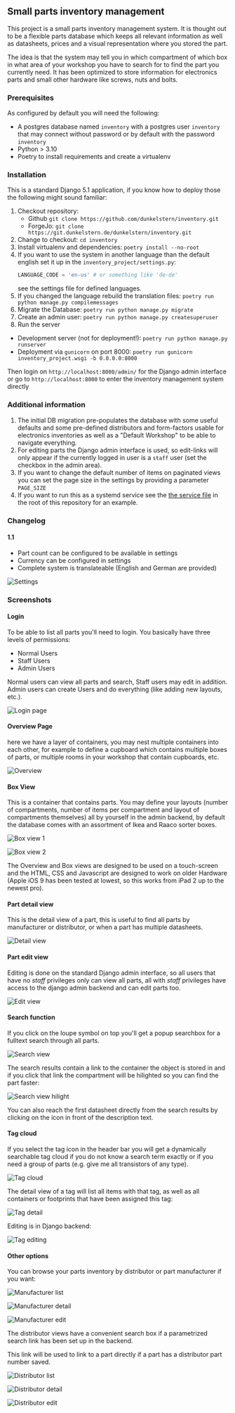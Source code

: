 ## Small parts inventory management

This project is a small parts inventory management system. It is thought out to
be a flexible parts database which keeps all relevant information as well as
datasheets, prices and a visual representation where you stored the part.

The idea is that the system may tell you in which compartment of which box in
what area of your workshop you have to search for to find the part you
currently need. It has been optimized to store information for electronics
parts and small other hardware like screws, nuts and bolts.

### Prerequisites

As configured by default you will need the following:

- A postgres database named `inventory` with a postgres user `inventory` that
  may connect without password or by default with the password `inventory`
- Python > 3.10
- Poetry to install requirements and create a virtualenv

### Installation

This is a standard Django 5.1 application, if you know how to deploy those the
following might sound familiar:

1. Checkout repository:
   - Github `git clone https://github.com/dunkelstern/inventory.git`
   - ForgeJo: `git clone https://git.dunkelstern.de/dunkelstern/inventory.git`
2. Change to checkout: `cd inventory`
3. Install virtualenv and dependencies: `poetry install --no-root`
4. If you want to use the system in another language than the default english set it
   up in the `inventory_project/settings.py`:
   ```python
   LANGUAGE_CODE = 'en-us' # or something like 'de-de'
   ```
   see the settings file for defined languages.
5. If you changed the language rebuild the translation files: `poetry run python manage.py compilemessages`
6. Migrate the Database: `poetry run python manage.py migrate`
7. Create an admin user: `poetry run python manage.py createsuperuser`
8. Run the server
  - Development server (not for deployment!): `poetry run python manage.py runserver`
  - Deployment via `gunicorn` on port 8000: `poetry run gunicorn inventory_project.wsgi -b 0.0.0.0:8000`

Then login on `http://localhost:8000/admin/` for the Django admin interface or
go to `http://localhost:8000` to enter the inventory management system directly

### Additional information

1. The initial DB migration pre-populates the database with some useful defaults
  and some pre-defined distributors and form-factors usable for electronics
  inventories as well as a "Default Workshop" to be able to navigate everything.
2. For editing parts the Django admin interface is used, so edit-links will only
  appear if the currently logged in user is a `staff` user (set the checkbox
  in the admin area).
3. If you want to change the default number of items on paginated views you can
  set the page size in the settings by providing a parameter `PAGE_SIZE`
4. If you want to run this as a systemd service see the
  [the service file](inventory.service) in the root of this repository for an
  example.

### Changelog

#### 1.1

- Part count can be configured to be available in settings
- Currency can be configured in settings
- Complete system is translateable (English and German are provided)

![Settings](docs/settings.jpeg)

### Screenshots

#### Login

To be able to list all parts you'll need to login. You basically have three
levels of permissions:

- Normal Users
- Staff Users
- Admin Users

Normal users can view all parts and search, Staff users may edit in addition.
Admin users can create Users and do everything (like adding new layouts, etc.).

![Login page](docs/login.jpeg)

#### Overview Page

here we have a layer of containers, you may nest multiple containers into each
other, for example to define a cupboard which contains multiple boxes of parts,
or multiple rooms in your workshop that contain cupboards, etc.

![Overview](docs/main_area.jpeg)

#### Box View

This is a container that contains parts. You may define your layouts (number of
compartments, number of items per compartment and layout of compartments
themselves) all by yourself in the admin backend, by default the database comes
with an assortment of Ikea and Raaco sorter boxes.

![Box view 1](docs/smd_box.jpeg)

![Box view 2](docs/smd_box_marker.jpeg)

The Overview and Box views are designed to be used on a touch-screen and the HTML,
CSS and Javascript are designed to work on older Hardware (Apple iOS 9 has been
tested at lowest, so this works from iPad 2 up to the newest pro).

#### Part detail view

This is the detail view of a part, this is useful to find all parts by manufacturer
or distributor, or when a part has multiple datasheets.

![Detail view](docs/part.jpeg)

#### Part edit view

Editing is done on the standard Django admin interface, so all users that have no
*staff* privileges only can view all parts, all with *staff* privileges have access
to the django admin backend and can edit parts too.

![Edit view](docs/edit_part.jpeg)

#### Search function

If you click on the loupe symbol on top you'll get a popup searchbox for a fulltext
search through all parts.

![Search view](docs/search.jpeg)

The search results contain a link to the container the object is stored in and if
you click that link the compartment will be hilighted so you can find the part faster:

![Search view hilight](docs/search_hilight.jpeg)

You can also reach the first datasheet directly from the search results by clicking
on the icon in front of the description text.

#### Tag cloud

If you select the tag icon in the header bar you will get a dynamically searchable
tag cloud if you do not know a search term exactly or if you need a group of parts
(e.g. give me all transistors of any type).

![Tag cloud](docs/tags.jpeg)

The detail view of a tag will list all items with that tag, as well as all containers
or footprints that have been assigned this tag:

![Tag detail](docs/tag_detail.jpeg)

Editing is in Django backend:

![Tag editing](docs/edit_tag.jpeg)

#### Other options

You can browse your parts inventory by distributor or part manufacturer if you want:

![Manufacturer list](docs/manufacturer.jpeg)

![Manufacturer detail](docs/manufacturer_detail.jpeg)

![Manufacturer edit](docs/edit_manufacturer.jpeg)

The distributor views have a convenient search box if a parametrized search link has
been set up in the backend.

This link will be used to link to a part directly if a part has a distributor part
number saved.

![Distributor list](docs/distributor.jpeg)

![Distributor detail](docs/distributor_detail.jpeg)

![Distributor edit](docs/edit_distributor.jpeg)
